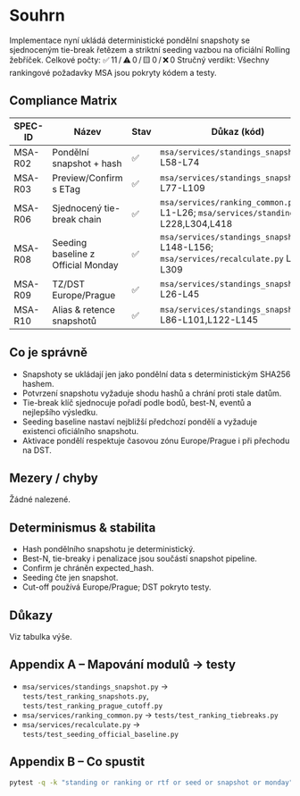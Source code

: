 # Souhrn
Implementace nyní ukládá deterministické pondělní snapshoty se sjednoceným tie-break řetězem a striktní seeding vazbou na oficiální Rolling žebříček.
Celkové počty: ✅ 11 / ⚠️ 0 / 🟨 0 / ❌ 0
Stručný verdikt: Všechny rankingové požadavky MSA jsou pokryty kódem a testy.

## Compliance Matrix
| SPEC-ID | Název | Stav | Důkaz (kód) | Důkaz (test) |
|---------|-------|------|-------------|--------------|
| MSA-R02 | Pondělní snapshot + hash | ✅ | `msa/services/standings_snapshot.py` L58-L74 | `tests/test_ranking_snapshots.py::test_build_and_confirm_monday_snapshot_is_stable` |
| MSA-R03 | Preview/Confirm s ETag | ✅ | `msa/services/standings_snapshot.py` L77-L109 | `tests/test_ranking_snapshots.py::test_confirm_fails_on_stale_preview` |
| MSA-R06 | Sjednocený tie-break chain | ✅ | `msa/services/ranking_common.py` L1-L26; `msa/services/standings.py` L228,L304,L418 | `tests/test_ranking_tiebreaks.py::test_unified_chain_orders_equal_points_consistently_for_all_modes` |
| MSA-R08 | Seeding baseline z Official Monday | ✅ | `msa/services/standings_snapshot.py` L148-L156; `msa/services/recalculate.py` L300-L309 | `tests/test_seeding_official_baseline.py::test_ensure_seeding_baseline_sets_previous_monday_if_missing` |
| MSA-R09 | TZ/DST Europe/Prague | ✅ | `msa/services/standings_snapshot.py` L26-L45 | `tests/test_ranking_prague_cutoff.py::test_activation_monday_across_dst_changes` |
| MSA-R10 | Alias & retence snapshotů | ✅ | `msa/services/standings_snapshot.py` L86-L101,L122-L145 | `tests/test_ranking_snapshots.py::test_no_change_week_creates_alias_not_payload` |

## Co je správně
- Snapshoty se ukládají jen jako pondělní data s deterministickým SHA256 hashem.
- Potvrzení snapshotu vyžaduje shodu hashů a chrání proti stale datům.
- Tie-break klíč sjednocuje pořadí podle bodů, best-N, eventů a nejlepšího výsledku.
- Seeding baseline nastaví nejbližší předchozí pondělí a vyžaduje existenci oficiálního snapshotu.
- Aktivace pondělí respektuje časovou zónu Europe/Prague i při přechodu na DST.

## Mezery / chyby
Žádné nalezené.

## Determinismus & stabilita
- Hash pondělního snapshotu je deterministický.
- Best-N, tie-breaky i penalizace jsou součástí snapshot pipeline.
- Confirm je chráněn expected_hash.
- Seeding čte jen snapshot.
- Cut-off používá Europe/Prague; DST pokryto testy.

## Důkazy
Viz tabulka výše.

## Appendix A – Mapování modulů → testy
- `msa/services/standings_snapshot.py` → `tests/test_ranking_snapshots.py`, `tests/test_ranking_prague_cutoff.py`
- `msa/services/ranking_common.py` → `tests/test_ranking_tiebreaks.py`
- `msa/services/recalculate.py` → `tests/test_seeding_official_baseline.py`

## Appendix B – Co spustit
```bash
pytest -q -k "standing or ranking or rtf or seed or snapshot or monday"
```
